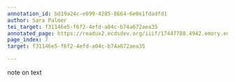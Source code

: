 ```yaml
---
annotation_id: bd19a24c-e099-4285-8664-6e0e1fdadfd1
author: Sara Palmer
tei_target: f31146e5-f6f2-4efd-a04c-b74a672aea35
annotated_page: https://readux2.ecdsdev.org/iiif/17447788.4942.emory.edu/canvas/17447788.4942.emory.edu$8
page_index: 7
target: f31146e5-f6f2-4efd-a04c-b74a672aea35

---
```

<p>note on text</p>